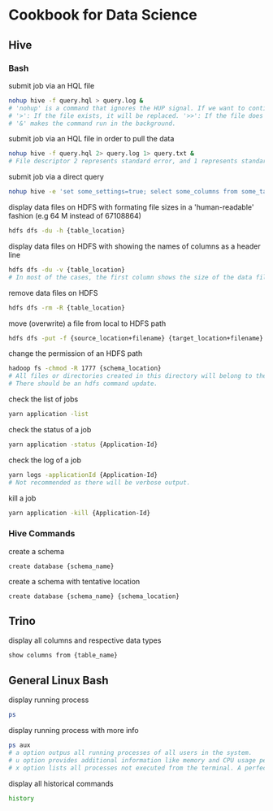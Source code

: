 # Cookbook for Data Science
## Hive
### Bash
submit job via an HQL file
```bash
nohup hive -f query.hql > query.log &
# 'nohup' is a command that ignores the HUP signal. If we want to continue running the process even after logout or disconnection from the current shell, we can use nohup command. 
# '>': If the file exists, it will be replaced. '>>': If the file does not exist, it will be created. If it exists, It will be appended to the end of the file. 
# '&' makes the command run in the background.  
```
submit job via an HQL file in order to pull the data
```bash
nohup hive -f query.hql 2> query.log 1> query.txt &
# File descriptor 2 represents standard error, and 1 represents standard output. 
```
submit job via a direct query
```bash
nohup hive -e 'set some_settings=true; select some_columns from some_tables;' > query.log &
```
display data files on HDFS with formating file sizes in a 'human-readable' fashion (e.g 64 M instead of 67108864)
```bash
hdfs dfs -du -h {table_location}
```
display data files on HDFS with showing the names of columns as a header line
```bash
hdfs dfs -du -v {table_location}
# In most of the cases, the first column shows the size of the data files, the second column shows the disk space consumed with all replicas, and the third column shows the full path name. 
```
remove data files on HDFS
```bash
hdfs dfs -rm -R {table_location}
```
move (overwrite) a file from local to HDFS path
```bash
hdfs dfs -put -f {source_location+filename} {target_location+filename}
```
change the permission of an HDFS path
```bash
hadoop fs -chmod -R 1777 {schema_location}
# All files or directories created in this directory will belong to the group that owns the directory. 
# There should be an hdfs command update. 
```
check the list of jobs
```bash
yarn application -list
```
check the status of a job
```bash
yarn application -status {Application-Id}
```
check the log of a job
```bash
yarn logs -applicationId {Application-Id}
# Not recommended as there will be verbose output. 
```
kill a job
```bash
yarn application -kill {Application-Id}
```
### Hive Commands
create a schema
```hiveql
create database {schema_name}
```
create a schema with tentative location
```hiveql
create database {schema_name} {schema_location}
```


## Trino
display all columns and respective data types
```trino
show columns from {table_name}
```


## General Linux Bash
display running process
```bash
ps
```
display running process with more info
```bash
ps aux
# a option outpus all running processes of all users in the system. 
# u option provides additional information like memory and CPU usage percentage, the process state code, and the owner of the processes. 
# x option lists all processes not executed from the terminal. A perfect example of this are daemons, which are system-related processes that run in the background when the system is booted up. 
```
display all historical commands
```bash
history
```
